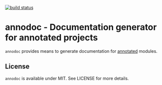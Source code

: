 [![build status](https://secure.travis-ci.org/annojs/doc.png)](http://travis-ci.org/annojs/doc)
# annodoc - Documentation generator for annotated projects

`annodoc` provides means to generate documentation for [annotated](https://github.com/annojs/annotate) modules.

## License

`annodoc` is available under MIT. See LICENSE for more details.
